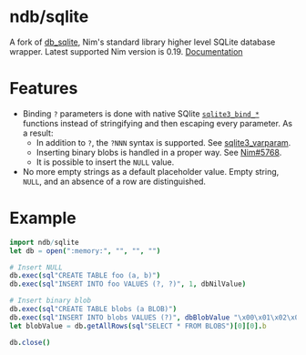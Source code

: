 # ndb/sqlite

A fork of [db_sqlite], Nim's standard library higher level SQLite database wrapper.
Latest supported Nim version is 0.19.
[Documentation]( https://xzfc.github.io/ndb.nim )

# Features

* Binding ``?`` parameters is done with native SQlite [`sqlite3_bind_*`][sqlite3_bind] functions instead of stringifying and then escaping every parameter.
  As a result:
  * In addition to ``?``, the ``?NNN`` syntax is supported. See [sqlite3_varparam].
  * Inserting binary blobs is handled in a proper way. See [Nim#5768].
  * It is possible to insert the `NULL` value.
* No more empty strings as a default placeholder value.
  Empty string, ``NULL``, and an absence of a row are distinguished.

[db_sqlite]: https://nim-lang.org/docs/db_sqlite.html
[sqlite3_bind]: https://www.sqlite.org/c3ref/bind_blob.html
[sqlite3_varparam]: https://www.sqlite.org/lang_expr.html#varparam
[Nim#5768]: https://github.com/nim-lang/Nim/issues/5768

# Example

```nim
import ndb/sqlite
let db = open(":memory:", "", "", "")

# Insert NULL
db.exec(sql"CREATE TABLE foo (a, b)")
db.exec(sql"INSERT INTO foo VALUES (?, ?)", 1, dbNilValue)

# Insert binary blob
db.exec(sql"CREATE TABLE blobs (a BLOB)")
db.exec(sql"INSERT INTO blobs VALUES (?)", dbBlobValue "\x00\x01\x02\x03")
let blobValue = db.getAllRows(sql"SELECT * FROM BLOBS")[0][0].b

db.close()
```

